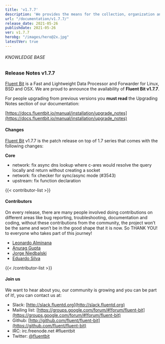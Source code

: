 ```yaml
---
title: 'v1.7.7'
description: 'We provides the means for the collection, organization and computerized retrieval of knowledgeand Lightweight Data Forwarder for Linux, BSD and OSX. We are proud to announce the availability of Fluent Bit v1.7.7.'
url: "/documentation/v1.7.7/"
release_date: 2021-05-26
publishdate: 2021-05-26
ver: v1.7.7
herobg: "/images/hero@2x.jpg"
latestVer: true
---
```



###### KNOWLEDGE BASE

### Release Notes v1.7.7

[Fluent Bit](https://fluentbit.io) is a Fast and Lightweight Data Processor and Forwarder for Linux, BSD and OSX. We are proud to announce the availability of **Fluent Bit v1.7.7**.

For people upgrading from previous versions you **must read** the Upgrading Notes section of our documentation:

[https://docs.fluentbit.io/manual/installation/upgrade_notes](https://docs.fluentbit.io/manual/installation/upgrade_notes)

#### Changes

[Fluent Bit](https://fluentbit.io) v1.7.7 is the patch release on top of 1.7 series that comes with the following changes:



**Core**

* network: fix async dns lookup where c-ares would resolve the query locally and return without creating a socket
* network: fix checker for sync/async mode (#3543)
* upstream: fix function declaration


{{< contributor-list >}}

#### Contributors

On every release, there are many people involved doing contributions on different areas like bug reporting, troubleshooting, documentation and coding, without these contributions from the community, the project won’t be the same and won’t be in the good shape that it is now. So THANK YOU! to everyone who takes part of this journey!

* [Leonardo Alminana](https://github.com/leonardo-albertovich)
* [Anurag Gupta](https://github.com/agup006)
* [Jorge Niedbalski](https://github.com/niedbalski)
* [Eduardo Silva](https://github.com/edsiper)

{{< /contributor-list >}}

#### Join us

We want to hear about you, our community is growing and you can be part of it!, you can contact us at:

* Slack: [http://slack.fluentd.org](http://slack.fluentd.org)
* Mailing list: [https://groups.google.com/forum/#!forum/fluent-bit](https://groups.google.com/forum/#!forum/fluent-bit)
* Github: [http://github.com/fluent/fluent-bit](https://github.com/fluent/fluent-bit)
* IRC: irc.freenode.net #fluentbit
* Twitter: [@fluentbit](https://twitter.com/fluentbit)
